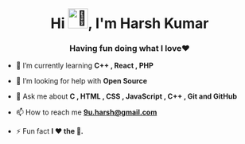 <h1 align="center">Hi <img src="https://c.tenor.com/SNL9_xhZl9oAAAAi/waving-hand-joypixels.gif" width="40" height="40" alt="👋" />, I'm Harsh Kumar</h1>
<h3 align="center">Having fun doing what I love❤️</h3>


- 🌱 I’m currently learning **C++ , React , PHP**

- 🤝 I’m looking for help with **Open Source**

- 💬 Ask me about **C , HTML , CSS , JavaScript , C++ , Git and GitHub**

- 📫 How to reach me **9u.harsh@gmail.com**

- ⚡ Fun fact **I ❤️ the 🌊.**
